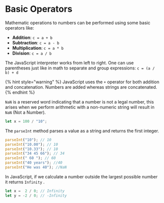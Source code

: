 # Basic Operators

&#x20;Mathematic operations to numbers can be performed using some basic operators like:

* **Addition**: `c = a + b`
* **Subtraction**: `c = a - b`
* **Multiplication**: `c = a * b`
* **Division**: `c = a / b`

The JavaScript interpreter works from left to right. One can use parentheses just like in math to separate and group expressions: `c = (a / b) + d`

{% hint style="warning" %}
JavaScript uses the `+` operator for both addition and concatenation. Numbers are added whereas strings are concatenated.
{% endhint %}

`NaN` is a  reserved word indicating that a number is not a legal number, this arises when we perform  arithmetic with a non-numeric string will result in `NaN` (Not a Number).

```javascript
let x = 100 / "10";
```

The `parseInt` method parses a value as a string and returns the first integer.&#x20;

```javascript
parseInt("10"); // 10
parseInt("10.00"); // 10
parseInt("10.33"); // 10
parseInt("34 45 66"); // 34
parseInt(" 60 "); // 60
parseInt("40 years"); //40 
parseInt("He was 40"); //NaN
```

In JavaScript, if we calculate a number outside the largest possible number it returns `Infinity` .&#x20;

```javascript
let x =  2 / 0; // Infinity
let y = -2 / 0; // -Infinity
```
